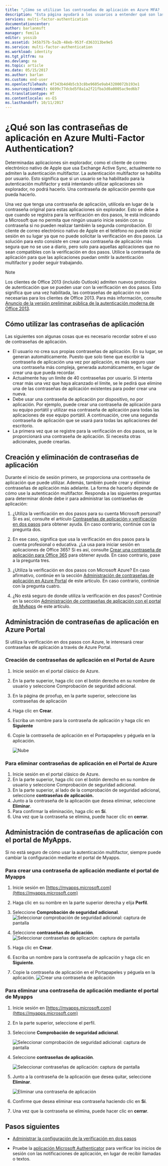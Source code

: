 ```yaml
---
title: "¿Cómo se utilizan las contraseñas de aplicación en Azure MFA? | Microsoft Docs"
description: "Esta página ayudará a los usuarios a entender qué son las contraseñas de aplicación y para qué se utilizan con respecto a Azure MFA."
services: multi-factor-authentication
documentationcenter: 
author: barlanmsft
manager: femila
editor: yossib
ms.assetid: 345b757b-5a2b-48eb-953f-d363313be9e5
ms.service: multi-factor-authentication
ms.workload: identity
ms.tgt_pltfrm: na
ms.devlang: na
ms.topic: article
ms.date: 05/15/2017
ms.author: barlan
ms.custom: end-user
ms.openlocfilehash: 4f343b4d4b5cb3c8be9605e9ab43200072b193e1
ms.sourcegitcommit: 6699c77dcbd5f8a1a2f21fba3d0a0005ac9ed6b7
ms.translationtype: HT
ms.contentlocale: es-ES
ms.lasthandoff: 10/11/2017
---
```

# <a name="what-are-app-passwords-in-azure-multi-factor-authentication"></a>¿Qué son las contraseñas de aplicación en Azure Multi-Factor Authentication?
Determinadas aplicaciones sin explorador, como el cliente de correo electrónico nativo de Apple que usa Exchange Active Sync, actualmente no admiten la autenticación multifactor. La autenticación multifactor se habilita por usuario. Esto significa que si un usuario se ha habilitado para la autenticación multifactor y está intentando utilizar aplicaciones sin explorador, no podrá hacerlo. Una contraseña de aplicación permite que pueda hacerlo.

Una vez que tenga una contraseña de aplicación, utilícela en lugar de la contraseña original para estas aplicaciones sin explorador. Esto se debe a que cuando se registra para la verificación en dos pasos, le está indicando a Microsoft que no permita que ningún usuario inicie sesión con su contraseña si no pueden realizar también la segunda comprobación. El cliente de correo electrónico nativo de Apple en el teléfono no puede iniciar sesión en su lugar ya que no puede solicitar la verificación en dos pasos. La solución para esto consiste en crear una contraseña de aplicación más segura que no se use a diario, pero solo para aquellas aplicaciones que no sean compatibles con la verificación en dos pasos. Utilice la contraseña de aplicación para que las aplicaciones puedan omitir la autenticación multifactor y poder seguir trabajando.

> [!NOTE]
> Los clientes de Office 2013 (incluido Outlook) admiten nuevos protocolos de autenticación que se pueden usar con la verificación en dos pasos.  Esto significa que una vez habilitada, las contraseñas de aplicación no son necesarias para los clientes de Office 2013.  Para más información, consulte [Anuncio de la versión preliminar pública de la autenticación moderna de Office 2013](https://blogs.office.com/2015/03/23/office-2013-modern-authentication-public-preview-announced/).


## <a name="how-to-use-app-passwords"></a>Cómo utilizar las contraseñas de aplicación
Las siguientes son algunas cosas que es necesario recordar sobre el uso de contraseñas de aplicación.

* El usuario no crea sus propias contraseñas de aplicación. En su lugar, se generan automáticamente. Puesto que solo tiene que escribir la contraseña de aplicación una vez por aplicación, es más seguro usar una contraseña más compleja, generada automáticamente, en lugar de crear una que pueda recordar.
* Actualmente hay un límite de 40 contraseñas por usuario. Si intenta crear más una vez que haya alcanzado el límite, se le pedirá que elimine una de las contraseñas de aplicación existentes para poder crear una nueva.
* Debe usar una contraseña de aplicación por dispositivo, no por aplicación. Por ejemplo, puede crear una contraseña de aplicación para su equipo portátil y utilizar esa contraseña de aplicación para todas las aplicaciones de ese equipo portátil. A continuación, cree una segunda contraseña de aplicación que se usará para todas las aplicaciones del escritorio.
* La primera vez que se registre para la verificación en dos pasos, se le proporcionará una contraseña de aplicación.  Si necesita otras adicionales, puede crearlas.



## <a name="creating-and-deleting-app-passwords"></a>Creación y eliminación de contraseñas de aplicación
Durante el inicio de sesión primero, se proporciona una contraseña de aplicación que puede utilizar.  Además, también puede crear y eliminar contraseñas de aplicación más adelante.  La forma de hacerlo depende de cómo use la autenticación multifactor. Responda a las siguientes preguntas para determinar dónde debe ir para administrar las contraseñas de aplicación:

1. ¿Utiliza la verificación en dos pasos para su cuenta Microsoft personal? Si es así, consulte el artículo [Contraseñas de aplicación y verificación en dos pasos](https://support.microsoft.com/help/12409/microsoft-account-app-passwords-two-step-verification) para obtener ayuda. En caso contrario, continúe con la pregunta dos.

2. En ese caso, significa que usa la verificación en dos pasos para la cuenta profesional o educativa. ¿La usa para iniciar sesión en aplicaciones de Office 365? Si es así, consulte [Crear una contraseña de aplicación para Office 365](https://support.office.com/article/Create-an-app-password-for-Office-365-3e7c860f-bda4-4441-a618-b53953ee1183) para obtener ayuda. En caso contrario, pase a la pregunta tres.

3. ¿Utiliza la verificación en dos pasos con Microsoft Azure? En caso afirmativo, continúe en la sección [Administración de contraseñas de aplicación en Azure Portal](#manage-app-passwords-in-the-Azure-portal) de este artículo. En caso contrario, continúe con la pregunta cuatro.

4. ¿No está seguro de donde utiliza la verificación en dos pasos? Continúe en la sección [Administración de contraseñas de aplicación con el portal de MyApps](#manage-app-passwords-with-the-myapps-portal) de este artículo.


## <a name="manage-app-passwords-in-the-azure-portal"></a>Administración de contraseñas de aplicación en Azure Portal
Si utiliza la verificación en dos pasos con Azure, le interesará crear contraseñas de aplicación a través de Azure Portal.

### <a name="to-create-app-passwords-in-the-azure-portal"></a>Creación de contraseñas de aplicación en el Portal de Azure
1. Inicie sesión en el portal clásico de Azure.
2. En la parte superior, haga clic con el botón derecho en su nombre de usuario y seleccione Comprobación de seguridad adicional.
3. En la página de proofup, en la parte superior, seleccione las contraseñas de aplicación
4. Haga clic en **Crear**.
5. Escriba un nombre para la contraseña de aplicación y haga clic en **Siguiente**
6. Copie la contraseña de aplicación en el Portapapeles y péguela en la aplicación.

   ![Nube](./media/multi-factor-authentication-end-user-app-passwords/app2.png)


### <a name="to-delete-app-passwords-in-the-azure-portal"></a>Para eliminar contraseñas de aplicación en el Portal de Azure
1. Inicie sesión en el portal clásico de Azure.
2. En la parte superior, haga clic con el botón derecho en su nombre de usuario y seleccione Comprobación de seguridad adicional.
3. En la parte superior, al lado de la comprobación de seguridad adicional, seleccione **contraseñas de aplicación.**
4. Junto a la contraseña de la aplicación que desea eliminar, seleccione **Eliminar**.
5. Para confirmar la eliminación, haga clic en **Sí**.
6. Una vez que la contraseña se elimina, puede hacer clic en **cerrar**.


## <a name="manage-app-passwords-with-the-myapps-portal"></a>Administración de contraseñas de aplicación con el portal de MyApps.
Si no está seguro de cómo usar la autenticación multifactor, siempre puede cambiar la configuración mediante el portal de Myapps.

### <a name="to-create-an-app-password-using-the-myapps-portal"></a>Para crear una contraseña de aplicación mediante el portal de Myapps
1. Inicie sesión en [https://myapps.microsoft.com](https://myapps.microsoft.com)
2. Haga clic en su nombre en la parte superior derecha y elija **Perfil**.
3. Seleccione **Comprobación de seguridad adicional**.
   ![Seleccionar comprobación de seguridad adicional: captura de pantalla](./media/multi-factor-authentication-end-user-manage/myapps1.png)

4. Seleccione **contraseñas de aplicación**.
   ![Seleccionar contraseñas de aplicación: captura de pantalla](./media/multi-factor-authentication-end-user-app-passwords/apppass2.png)

5. Haga clic en **Crear**.
6. Escriba un nombre para la contraseña de aplicación y haga clic en **Siguiente**.
7. Copie la contraseña de aplicación en el Portapapeles y péguela en la aplicación.
   ![Crear una contraseña de aplicación](./media/multi-factor-authentication-end-user-app-passwords/create2.png)

### <a name="to-delete-an-app-password-using-the-myapps-portal"></a>Para eliminar una contraseña de aplicación mediante el portal de Myapps
1. Inicie sesión en [https://myapps.microsoft.com](https://myapps.microsoft.com)
2. En la parte superior, seleccione el perfil.
3. Seleccione **Comprobación de seguridad adicional**.

   ![Seleccionar comprobación de seguridad adicional: captura de pantalla](./media/multi-factor-authentication-end-user-manage/myapps1.png)

4. Seleccione **contraseñas de aplicación**.

   ![Seleccionar contraseñas de aplicación: captura de pantalla](./media/multi-factor-authentication-end-user-app-passwords/apppass2.png)

5. Junto a la contraseña de la aplicación que desea quitar, seleccione **Eliminar**.

   ![Eliminar una contraseña de aplicación](./media/multi-factor-authentication-end-user-app-passwords/delete1.png)

6. Confirme que desea eliminar esa contraseña haciendo clic en **Sí**.
7. Una vez que la contraseña se elimina, puede hacer clic en **cerrar**.

## <a name="next-steps"></a>Pasos siguientes

- [Administrar la configuración de la verificación en dos pasos](multi-factor-authentication-end-user-manage-settings.md)

- Pruebe la [aplicación Microsoft Authenticator](microsoft-authenticator-app-how-to.md) para verificar los inicios de sesión con las notificaciones de aplicación, en lugar de recibir llamadas o textos.
